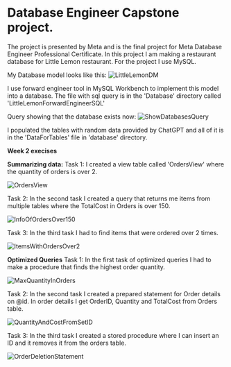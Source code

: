 # Database Engineer Capstone project.

The project is presented by Meta and is the final project for Meta Database Engineer Professional Certificate.
In this project I am making a restaurant database for Little Lemon restaurant.
For the project I use MySQL.

My Database model looks like this:
![LittleLemonDM](https://github.com/KarlJosephKumar/Db_engineer_capstone/assets/41339304/b4e9d9ee-6e86-46be-9b85-adc93b47c045)

I use forward engineer tool in MySQL Workbench to implement this model into a database. The file with sql query is in the 'Database' directory called 'LittleLemonForwardEngineerSQL'

Query showing that the database exists now:
![ShowDatabasesQuery](https://github.com/KarlJosephKumar/Db_engineer_capstone/assets/41339304/103a387d-b31a-4f16-a2cf-1e07b157c927)

I populated the tables with random data provided by ChatGPT and all of it is in the 'DataForTables' file in 'database' directory.

**Week 2 execises**

**Summarizing data:**
Task 1:
I created a view table called 'OrdersView' where the quantity of orders is over 2.

![OrdersView](https://github.com/KarlJosephKumar/Db_engineer_capstone/assets/41339304/9b2ac91a-ed6d-4218-ab27-dad1c8c87679)

Task 2:
In the second task I created a query that returns me items from multiple tables where the TotalCost in Orders is over 150.

![InfoOfOrdersOver150](https://github.com/KarlJosephKumar/Db_engineer_capstone/assets/41339304/6a584030-616e-4ad9-8851-66abb4729561)


Task 3:
In the third task I had to find items that were ordered over 2 times.

![ItemsWithOrdersOver2](https://github.com/KarlJosephKumar/Db_engineer_capstone/assets/41339304/bb47c960-6399-4a52-9409-2b27e606dec8)

**Optimized Queries**
Task 1:
In the first task of optimized queries I had to make a procedure that finds the highest order quantity.

![MaxQuantityInOrders](https://github.com/KarlJosephKumar/Db_engineer_capstone/assets/41339304/3248f3bf-017a-40cf-99cc-a5d3021c51e4)

Task 2:
In the second task I created a prepared statement for Order details on @id. In order details I get OrderID, Quantity and TotalCost from Orders table.

![QuantityAndCostFromSetID](https://github.com/KarlJosephKumar/Db_engineer_capstone/assets/41339304/2a427709-dc0a-4a73-b1f5-264766ac756c)

Task 3:
In the third task I created a stored procedure where I can insert an ID and it removes it from the orders table.

![OrderDeletionStatement](https://github.com/KarlJosephKumar/Db_engineer_capstone/assets/41339304/2c1b0fac-4152-466b-bb9a-eed7a82c6ebd)


